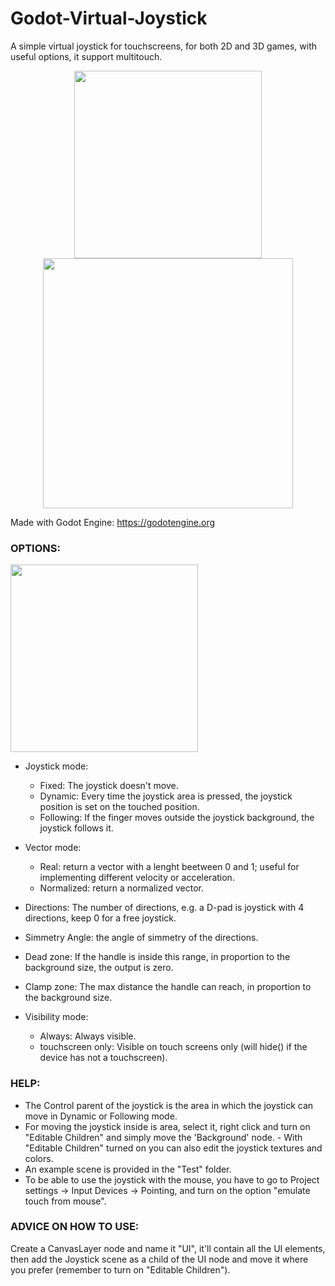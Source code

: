 # Godot-Virtual-Joystick
A simple virtual joystick for touchscreens, for both 2D and 3D games, with useful options, it support multitouch.

<p align="center"> 
	<img src="https://raw.githubusercontent.com/MarcoFazioRandom/Virtual-Joystick-Godot/master/preview_icon.png" width="300">
	<img src="https://raw.githubusercontent.com/MarcoFazioRandom/Virtual-Joystick-Godot/master/preview_1.png" width="400">
</p>

Made with Godot Engine: https://godotengine.org

### OPTIONS:  

<img src="https://raw.githubusercontent.com/MarcoFazioRandom/Virtual-Joystick-Godot/master/preview_2.png" width="300">

- Joystick mode: 
	- Fixed: The joystick doesn't move. 
	- Dynamic: Every time the joystick area is pressed, the joystick position is set on the touched position. 
	- Following: If the finger moves outside the joystick background, the joystick follows it.  

- Vector mode: 
	- Real: return a vector with a lenght beetween 0 and 1; useful for implementing different velocity or acceleration.  
	- Normalized: return a normalized vector. 

- Directions: The number of directions, e.g. a D-pad is joystick with 4 directions, keep 0 for a free joystick.  
- Simmetry Angle: the angle of simmetry of the directions.  

- Dead zone: If the handle is inside this range, in proportion to the background size, the output is zero.

- Clamp zone: The max distance the handle can reach, in proportion to the background size.

- Visibility mode: 
	- Always: Always visible.
	- touchscreen only: Visible on touch screens only (will hide() if the device has not a touchscreen).

### HELP:  
- The Control parent of the joystick is the area in which the joystick can move in Dynamic or Following mode.  
- For moving the joystick inside is area, select it, right click and turn on "Editable Children" and simply move the 'Background' node.  - With "Editable Children" turned on you can also edit the joystick textures and colors.  
- An example scene is provided in the "Test" folder.  
- To be able to use the joystick with the mouse, you have to go to Project settings -> Input Devices -> Pointing, and turn on the option "emulate touch from mouse".  

### ADVICE ON HOW TO USE:  
Create a CanvasLayer node and name it "UI", it'll contain all the UI elements, then add the Joystick scene as a child of the UI node and move it where you prefer (remember to turn on "Editable Children"). 
